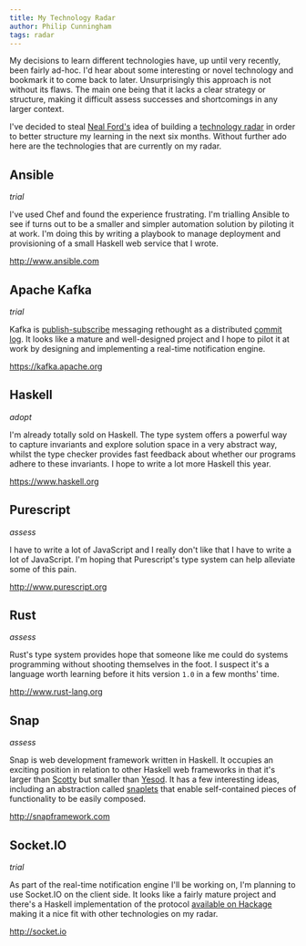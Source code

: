 ```yaml
---
title: My Technology Radar
author: Philip Cunningham
tags: radar
---
```


My decisions to learn different technologies have, up until very recently, been
fairly ad-hoc. I'd hear about some interesting or novel technology and bookmark
it to come back to later. Unsurprisingly this approach is not without its flaws.
The main one being that it lacks a clear strategy or structure, making it
difficult assess successes and shortcomings in any larger context.

I've decided to steal [Neal Ford's](http://nealford.com/) idea of building a
[technology radar](http://devchat.tv/ruby-rogues/195-rr-building-your-technology-radar-with-neal-ford)
in order to better structure my learning in the next six months. Without further
ado here are the technologies that are currently on my radar.

## Ansible

*trial*

I've used Chef and found the experience frustrating. I'm trialling Ansible to
see if turns out to be a smaller and simpler automation solution by piloting it
at work. I'm doing this by writing a playbook to manage deployment and
provisioning of a small Haskell web service that I wrote.

<http://www.ansible.com>

## Apache Kafka

*trial*

Kafka is [publish-subscribe](https://en.wikipedia.org/wiki/Publish%E2%80%93subscribe_pattern)
messaging rethought as a distributed [commit log](https://stackoverflow.com/questions/2582889/what-is-a-commit-log).
It looks like a mature and well-designed project and I hope to pilot it at work
by designing and implementing a real-time notification engine.

<https://kafka.apache.org>

## Haskell

*adopt*

I'm already totally sold on Haskell. The type system offers a powerful way to
capture invariants and explore solution space in a very abstract way, whilst the
type checker provides fast feedback about whether our programs adhere to these
invariants. I hope to write a lot more Haskell this year.

<https://www.haskell.org>

## Purescript

*assess*

I have to write a lot of JavaScript and I really don't like that I have to write
a lot of JavaScript. I'm hoping that Purescript's type system can help alleviate
some of this pain.

<http://www.purescript.org>

## Rust

*assess*

Rust's type system provides hope that someone like me could do systems
programming without shooting themselves in the foot. I suspect it's a language
worth learning before it hits version `1.0` in a few months' time.

<http://www.rust-lang.org>

## Snap

*assess*

Snap is web development framework written in Haskell. It occupies an
exciting position in relation to other Haskell web frameworks in that it's
larger than [Scotty](http://hackage.haskell.org/package/scotty) but smaller than
[Yesod](http://hackage.haskell.org/package/yesod). It has a few interesting
ideas, including an abstraction called [snaplets](http://snapframework.com/docs/tutorials/snaplets-tutorial)
that enable self-contained pieces of functionality to be easily composed.

<http://snapframework.com>

## Socket.IO

*trial*

As part of the real-time notification engine I'll be working on, I'm planning to
use Socket.IO on the client side. It looks like a fairly mature project and
there's a Haskell implementation of the protocol [available on Hackage](https://hackage.haskell.org/package/socket-io)
making it a nice fit with other technologies on my radar.

<http://socket.io>
